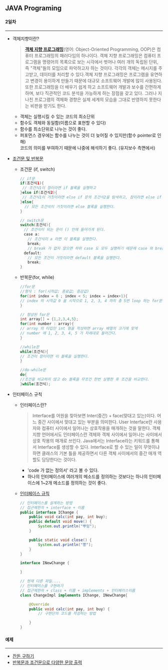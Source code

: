 JAVA Programing
----------------------------------------------------
#### 2일차
____________________________________________________
  - 객체지향이란?

      >   [__객체 지향 프로그래밍__](https://ko.wikipedia.org/wiki/%EA%B0%9D%EC%B2%B4_%EC%A7%80%ED%96%A5_%ED%94%84%EB%A1%9C%EA%B7%B8%EB%9E%98%EB%B0%8D)(영어: Object-Oriented Programming, OOP)은 컴퓨터 프로그래밍의 패러다임의 하나이다. 객체 지향 프로그래밍은 컴퓨터 프로그램을 명령어의 목록으로 보는 시각에서 벗어나 여러 개의 독립된 단위, 즉 "객체"들의 모임으로 파악하고자 하는 것이다. 각각의 객체는 메시지를 주고받고, 데이터를 처리할 수 있다.객체 지향 프로그래밍은 프로그램을 유연하고 변경이 용이하게 만들기 때문에 대규모 소프트웨어 개발에 많이 사용된다. 또한 프로그래밍을 더 배우기 쉽게 하고 소프트웨어 개발과 보수를 간편하게 하며, 보다 직관적인 코드 분석을 가능하게 하는 장점을 갖고 있다. 그러나 지나친 프로그램의 객체화 경향은 실제 세계의 모습을 그대로 반영하지 못한다는 비판을 받기도 한다.

      - 객체는 실행시킬 수 있는 코드의 최소단위<br>
      - 함수도 객체와 동일함(이름으로 표현할 수 있다)<br>
      - 함수를 최소단위로 나누는 것이 좋다.<br>
      - 퍼포먼스 경우에는 함수를 나누는 것이 더 늦어질 수 있지만(함수 pointer로 인해)<br>코드의 의미를 부여하기 때문에 나중에 해석하기 좋다. (유지보수 측면에서)

  - [조건문 및 반복문](https://github.com/Hooooong/DAY2_Change/blob/master/src/ControlFlow.java)

      - 조건문 (if, switch)
        ```java
        // if문
        if(조건식1){
         // 조건식1이 참이라면 if 블록을 실행하고
        }else if(조건식2){
         // 조건식1이 거짓이라면 else if 문의 조건식2을 탐색하고, 참이라면 else if 블록을 실행한다.
        }else{
          // 모든 조건식이 거짓이라면 else 블록을 실행한다.
        }

        // switch문
        switch(조건식){
        　// 조건식이 되는 문이 () 안에 들어가게 된다.
        　case a:
        　　// 조건식이 a 라면 이 블록을 실행한다.
        　　break;
        　　// break 가 없지 않으면 하위 case 도 모두 실행하기 때문에 case 와 break는 같이 써줘야 한다.
        　default:
        　　// 모든 조건이 거짓이라면 default 블록을 실행한다.
        　　break;
        }
        ```

      - 반복문(for, while)
        ```java
        //for문
        //형식 : for(시작값; 종료값; 증감값)
        for(int index = 0 ; index < 5; index = index+1){
        // index 의 시작값 0 을 시작으로 1, 2, 3, 4 까지 총 5번 loop 하는 for문
        }

        // 향상된 for문
        int array[] = {1,2,3,4,5};
        for(int number : array){
        // array 의 타입인 int 형을 작성하면 array 배열의 크기에 맞게
        // number 에 1, 2, 3, 4, 5 가 차례대로 들어간다.
        }

        //while문
        while(조건식){
        // 조건이 참이라면 이 블록을 실행한다.
        }

        //do-while문
        do{
        //조건을 비교하지 않고 do 블록을 무조건 한번 실행한 후 조건을 비교한다.
        }while(조건식);
        ```

  - 인터페이스 규칙

      - 인터페이스란?

        >Interface를 어원을 찾아보면 Inter(중간) + face(맞대고 있는)이다. 어느 중간 사이에서 맞대고 있는 부분을 의미한다. User Interface란 사용자와 컴퓨터 사이에서 일어나는 상호작용을 매개하는 것을 말한다. 객체 지향 언어에서도 인터페이스란 객체와 객체 사이에서 일어나는 사이에서 상호 작용의 매개로 쓰인다.
Java에서는 Interface라는 키워드를 통해서 Interface를 생성할 수 있다. Interface로 할 수 있는 일이 무엇이냐 하면 클래스의 기본 틀을 제공하면서 다른 객체 사이에서의 중간 매개 역할도 담당한다는 것이다.

        - 'code 가 없는 정의서' 라고 볼 수 있다.
        - 하나의 인터페이스에 여러개의 메소드를 정의하는 것보다는 하나의 인터페이스에 1~2개 메소드를 정의하는 것이 좋다.

      - [인터페이스 규칙](https://github.com/Hooooong/DAY2_Change/tree/master/src/design)

        ```java
        // 인터페이스를 설계하는 방법
        // 접근제한자 + interface + 이름
        public interface IChange {
        	public void calc(int pay, int buy);
        	public default void move() {
        		System.out.println("뿌잉");
        	}

        	public static void close() {
        		System.out.println("뿡");
        	}
        }

        interface INewChange {

        }

        // 현재 다른 파일....
        // 인터페이스를 구현하기
        // 접근제한자 + class + 이름 + implements + 인터페이스이름
        class ChangeImpl implements IChange, INewChange{

        	@Override
        	public void calc(int pay, int buy) {
        		// 구현단의 코드를 작성하는 방법

        	}
        }
        ```

#### 예제
____________________________________________________

  - [잔돈 구하기](https://github.com/Hooooong/DAY2_Change/blob/master/src/Change.java)
  - [반복문과 조건문으로 다양한 문양 출력](https://github.com/Hooooong/DAY2_Change/tree/master/src/testContorlFlow)
